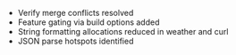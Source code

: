 - Verify merge conflicts resolved
- Feature gating via build options added
- String formatting allocations reduced in weather and curl
- JSON parse hotspots identified
